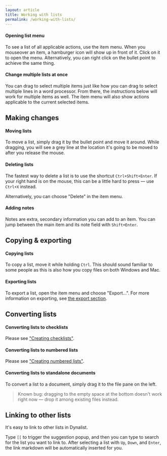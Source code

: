 ```yaml
---
layout: article
title: Working with lists
permalink: /working-with-lists/
---
```




#### Opening list menu

To see a list of all applicable actions, use the item menu. When you mouseover an item, a hamburger icon will show up in front of it. Click on it to open the menu. Alternatively, you can right click on the bullet point to achieve the same thing.

#### Change multiple lists at once

You can drag to select multiple items just like how you can drag to select multiple lines in a word processor. From there, the instructions below will work for multiple items as well. The item menu will also show actions applicable to the current selected items.

## Making changes

#### Moving lists

To move a list, simply drag it by the bullet point and move it around. While dragging, you will see a grey line at the location it's going to be moved to after you release the mouse.

#### Deleting lists

The fastest way to delete a list is to use the shortcut `Ctrl+Shift+Enter`. If your right hand is on the mouse, this can be a little hard to press — use `Ctrl+X` instead.

Alternatively, you can choose "Delete" in the item menu.

#### Adding notes

Notes are extra, secondary information you can add to an item. You can jump between the main item and its note field with `Shift+Enter`.

## Copying & exporting

#### Copying lists

To copy a list, move it while holding `Ctrl`. This should sound familiar to some people as this is also how you copy files on both Windows and Mac.

#### Exporting lists

To export a list, open the item menu and choose "Export...". For more information on exporting, see [the export section](../export/).

## Converting lists

#### Converting lists to checklists

Please see ["Creating checklists"](../list-types/#creating-checklists).

#### Converting lists to numbered lists

Please see ["Creating numbered lists"](../list-types/#creating-numbered-lists).

#### Converting lists to standalone documents

To convert a list to a document, simply drag it to the file pane on the left.

> Known bug: dragging to the empty space at the bottom doesn't work right now — drop it among existing files instead.

## Linking to other lists

It's easy to link to other lists in Dynalist.

Type `[[` to trigger the suggestion popup, and then you can type to search for the list you want to link to. After selecting a list with `Up`, `Down`, and `Enter`, the link markdown will be automatically inserted for you.